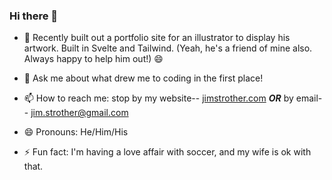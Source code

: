 ### Hi there 👋

- 🔭 Recently built out a portfolio site for an illustrator to display his artwork. Built in Svelte and Tailwind. (Yeah, he's a friend of mine also. Always happy to help him out!) 😄

- 💬 Ask me about what drew me to coding in the first place!

- 📫 How to reach me: stop by my website-- [jimstrother.com](http://jimstrother.com) ***OR*** by email-- <jim.strother@gmail.com>

- 😄 Pronouns: He/Him/His

- ⚡ Fun fact: I'm having a love affair with soccer, and my wife is ok with that.

<!--
**jstrother/jstrother** is a ✨ _special_ ✨ repository because its `README.md` (this file) appears on your GitHub profile.

Here are some ideas to get you started:

- 👯 I’m looking to collaborate on ...
-->
